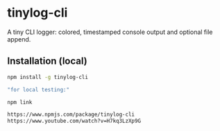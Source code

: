 # tinylog-cli

A tiny CLI logger: colored, timestamped console output and optional file append.

## Installation (local)
```bash
npm install -g tinylog-cli

"for local testing:"

npm link

https://www.npmjs.com/package/tinylog-cli
https://www.youtube.com/watch?v=H7kq3LzXp9G